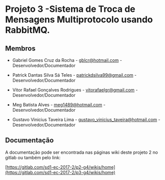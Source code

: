 # Projeto 3 -Sistema de Troca de Mensagens Multiprotocolo usando RabbitMQ.

## Membros

* Gabriel Gomes Cruz da Rocha - gblcr@hotmail.com - Desenvolvedor/Documentador

* Patrick Dantas Silva Sá Teles - patrickdsilva99@gmail.com - Desenvolvedor/Documentador

* Vitor Rafael Gonçalves Rodrigues - vitorafaelgr@gmail.com - Desenvolvedor/Documentador

* Meg Batista Alves - meg1489@hotmail.com - Desenvolvedor/Documentador

* Gustavo Vinicius Taveira Lima - gustavo_vinicius_taveira@hotmail.com - Desenvolvedor/Documentador

## Documentação


A documentação pode ser encontrada nas páginas wiki deste projeto 2 no gitlab ou também pelo link:

[https://gitlab.com/sd1-ec-2017-2/p2-g4/wikis/home](https://gitlab.com/sd1-ec-2017-2/p3-g4/wikis/home)



